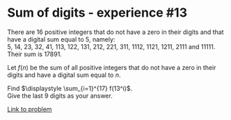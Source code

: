 # Sum of digits - experience #13

<p>
There are 16 positive integers that do not have a zero in their digits and that have a digital sum equal to 5, namely: <br />
5, 14, 23, 32, 41, 113, 122, 131, 212, 221, 311, 1112, 1121, 1211, 2111 and 11111.<br />
Their sum is 17891.
</p>
<p>
Let <var>f</var>(<var>n</var>) be the sum of all positive integers that do not have a zero in their digits and have a digital sum equal to <var>n</var>.
</p>
<p>
Find $\displaystyle \sum_{i=1}^{17} f(13^i)$.<br />
Give the last 9 digits as your answer.
</p>


[Link to problem](https://projecteuler.net/problem=377)
